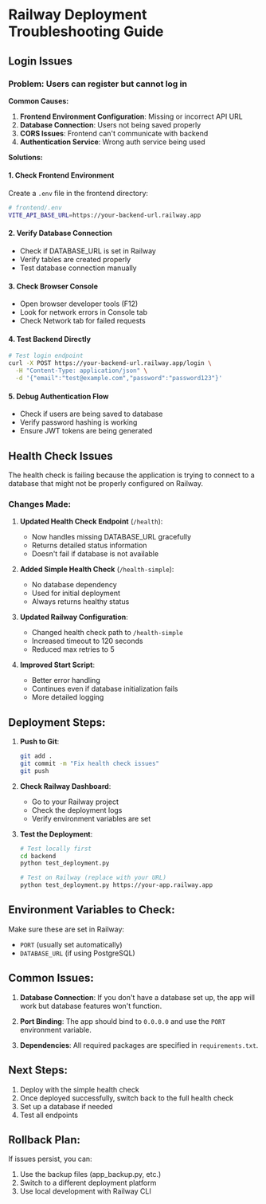 # Railway Deployment Troubleshooting Guide

## Login Issues

### Problem: Users can register but cannot log in

**Common Causes:**
1. **Frontend Environment Configuration**: Missing or incorrect API URL
2. **Database Connection**: Users not being saved properly
3. **CORS Issues**: Frontend can't communicate with backend
4. **Authentication Service**: Wrong auth service being used

**Solutions:**

#### 1. Check Frontend Environment
Create a `.env` file in the frontend directory:
```bash
# frontend/.env
VITE_API_BASE_URL=https://your-backend-url.railway.app
```

#### 2. Verify Database Connection
- Check if DATABASE_URL is set in Railway
- Verify tables are created properly
- Test database connection manually

#### 3. Check Browser Console
- Open browser developer tools (F12)
- Look for network errors in Console tab
- Check Network tab for failed requests

#### 4. Test Backend Directly
```bash
# Test login endpoint
curl -X POST https://your-backend-url.railway.app/login \
  -H "Content-Type: application/json" \
  -d '{"email":"test@example.com","password":"password123"}'
```

#### 5. Debug Authentication Flow
- Check if users are being saved to database
- Verify password hashing is working
- Ensure JWT tokens are being generated

## Health Check Issues

The health check is failing because the application is trying to connect to a database that might not be properly configured on Railway.

### Changes Made:

1. **Updated Health Check Endpoint** (`/health`):
   - Now handles missing DATABASE_URL gracefully
   - Returns detailed status information
   - Doesn't fail if database is not available

2. **Added Simple Health Check** (`/health-simple`):
   - No database dependency
   - Used for initial deployment
   - Always returns healthy status

3. **Updated Railway Configuration**:
   - Changed health check path to `/health-simple`
   - Increased timeout to 120 seconds
   - Reduced max retries to 5

4. **Improved Start Script**:
   - Better error handling
   - Continues even if database initialization fails
   - More detailed logging

## Deployment Steps:

1. **Push to Git**:
   ```bash
   git add .
   git commit -m "Fix health check issues"
   git push
   ```

2. **Check Railway Dashboard**:
   - Go to your Railway project
   - Check the deployment logs
   - Verify environment variables are set

3. **Test the Deployment**:
   ```bash
   # Test locally first
   cd backend
   python test_deployment.py
   
   # Test on Railway (replace with your URL)
   python test_deployment.py https://your-app.railway.app
   ```

## Environment Variables to Check:

Make sure these are set in Railway:
- `PORT` (usually set automatically)
- `DATABASE_URL` (if using PostgreSQL)

## Common Issues:

1. **Database Connection**: If you don't have a database set up, the app will work but database features won't function.

2. **Port Binding**: The app should bind to `0.0.0.0` and use the `PORT` environment variable.

3. **Dependencies**: All required packages are specified in `requirements.txt`.

## Next Steps:

1. Deploy with the simple health check
2. Once deployed successfully, switch back to the full health check
3. Set up a database if needed
4. Test all endpoints

## Rollback Plan:

If issues persist, you can:
1. Use the backup files (app_backup.py, etc.)
2. Switch to a different deployment platform
3. Use local development with Railway CLI 